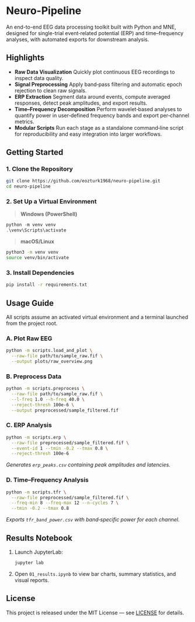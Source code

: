 # Neuro-Pipeline

An end-to-end EEG data processing toolkit built with Python and MNE, designed for single-trial event‐related potential (ERP) and time–frequency analyses, with automated exports for downstream analysis.

## Highlights

* **Raw Data Visualization**
  Quickly plot continuous EEG recordings to inspect data quality.
* **Signal Preprocessing**
  Apply band‑pass filtering and automatic epoch rejection to clean raw signals.
* **ERP Extraction**
  Segment data around events, compute averaged responses, detect peak amplitudes, and export results.
* **Time–Frequency Decomposition**
  Perform wavelet‐based analyses to quantify power in user‑defined frequency bands and export per‑channel metrics.
* **Modular Scripts**
  Run each stage as a standalone command‐line script for reproducibility and easy integration into larger workflows.

## Getting Started

### 1. Clone the Repository

```bash
git clone https://github.com/eozturk1968/neuro-pipeline.git
cd neuro-pipeline
```

### 2. Set Up a Virtual Environment

> **Windows (PowerShell)**

```powershell
python -m venv venv
.\venv\Scripts\activate
```

> **macOS/Linux**

```bash
python3 -m venv venv
source venv/bin/activate
```

### 3. Install Dependencies

```bash
pip install -r requirements.txt
```

## Usage Guide

All scripts assume an activated virtual environment and a terminal launched from the project root.

### A. Plot Raw EEG

```bash
python -m scripts.load_and_plot \
  --raw-file path/to/sample_raw.fif \
  --output plots/raw_overview.png
```

### B. Preprocess Data

```bash
python -m scripts.preprocess \
  --raw-file path/to/sample_raw.fif \
  --l-freq 1.0 --h-freq 40.0 \
  --reject-thresh 100e-6 \
  --output preprocessed/sample_filtered.fif
```

### C. ERP Analysis

```bash
python -m scripts.erp \
  --raw-file preprocessed/sample_filtered.fif \
  --event-id 1 --tmin -0.2 --tmax 0.8 \
  --reject-thresh 100e-6
```

*Generates `erp_peaks.csv` containing peak amplitudes and latencies.*

### D. Time–Frequency Analysis

```bash
python -m scripts.tfr \
  --raw-file preprocessed/sample_filtered.fif \
  --freq-min 8 --freq-max 12 --n-cycles 7 \
  --tmin -0.2 --tmax 0.8
```

*Exports `tfr_band_power.csv` with band‑specific power for each channel.*

## Results Notebook

1. Launch JupyterLab:

   ```bash
   jupyter lab
   ```
2. Open `01_results.ipynb` to view bar charts, summary statistics, and visual reports.

## License

This project is released under the MIT License — see [LICENSE](LICENSE) for details.
